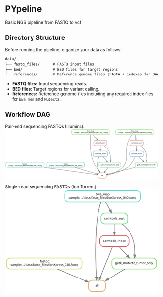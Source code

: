 # PYpeline
Basic NGS pipeline from FASTQ to vcf

## Directory Structure
Before running the pipeline, organize your data as follows:

```markdown
data/
├── fastq_files/      # FASTQ input files
├── bed/              # BED files for target regions
└── references/       # Reference genome files (FASTA + indexes for BWA MEM and Mutect2)
```

- **FASTQ files:** Input sequencing reads.  
- **BED files:** Target regions for variant calling.  
- **References:** Reference genome files including any required index files for `bwa mem` and `Mutect2`.

## Workflow DAG

Pair-end sequencing FASTQs (Illumina):
![Pipeline DAG](workflow/dag_pe.svg)

Single-read sequencing FASTQs (Ion Torrent):
![Pipeline DAG](workflow/dag_sr.svg)